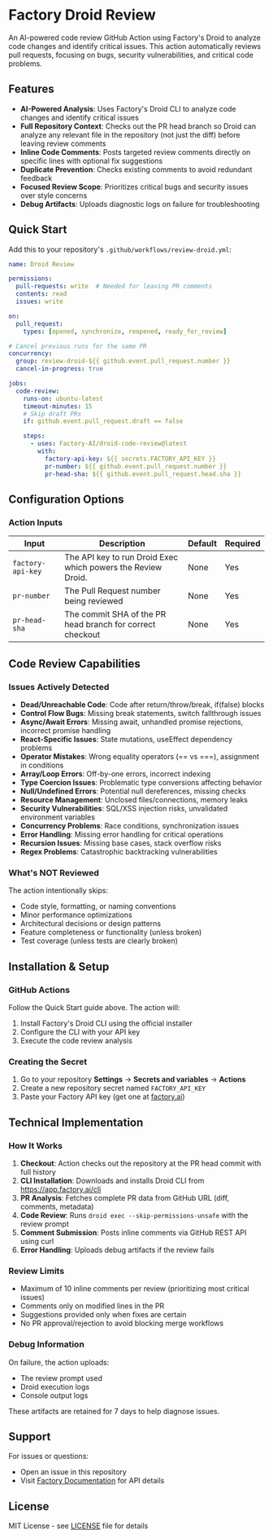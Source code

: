 # Factory Droid Review

An AI-powered code review GitHub Action using Factory's Droid to analyze code changes and identify critical issues. This action automatically reviews pull requests, focusing on bugs, security vulnerabilities, and critical code problems.

## Features

- **AI-Powered Analysis**: Uses Factory's Droid CLI to analyze code changes and identify critical issues
- **Full Repository Context**: Checks out the PR head branch so Droid can analyze any relevant file in the repository (not just the diff) before leaving review comments
- **Inline Code Comments**: Posts targeted review comments directly on specific lines with optional fix suggestions
- **Duplicate Prevention**: Checks existing comments to avoid redundant feedback
- **Focused Review Scope**: Prioritizes critical bugs and security issues over style concerns
- **Debug Artifacts**: Uploads diagnostic logs on failure for troubleshooting

## Quick Start

Add this to your repository's `.github/workflows/review-droid.yml`:

```yaml
name: Droid Review

permissions:
  pull-requests: write  # Needed for leaving PR comments
  contents: read
  issues: write

on:
  pull_request:
    types: [opened, synchronize, reopened, ready_for_review]

# Cancel previous runs for the same PR
concurrency:
  group: review-droid-${{ github.event.pull_request.number }}
  cancel-in-progress: true

jobs:
  code-review:
    runs-on: ubuntu-latest
    timeout-minutes: 15
    # Skip draft PRs
    if: github.event.pull_request.draft == false

    steps:
      - uses: Factory-AI/droid-code-review@latest
        with:
          factory-api-key: ${{ secrets.FACTORY_API_KEY }}
          pr-number: ${{ github.event.pull_request.number }}
          pr-head-sha: ${{ github.event.pull_request.head.sha }}
```

## Configuration Options

### Action Inputs

| Input | Description | Default | Required |
|-------|-------------|---------|----------|
| `factory-api-key` | The API key to run Droid Exec which powers the Review Droid. | None | Yes |
| `pr-number` | The Pull Request number being reviewed | None | Yes |
| `pr-head-sha` | The commit SHA of the PR head branch for correct checkout | None | Yes |

## Code Review Capabilities

### Issues Actively Detected

- **Dead/Unreachable Code**: Code after return/throw/break, if(false) blocks
- **Control Flow Bugs**: Missing break statements, switch fallthrough issues
- **Async/Await Errors**: Missing await, unhandled promise rejections, incorrect promise handling
- **React-Specific Issues**: State mutations, useEffect dependency problems
- **Operator Mistakes**: Wrong equality operators (== vs ===), assignment in conditions
- **Array/Loop Errors**: Off-by-one errors, incorrect indexing
- **Type Coercion Issues**: Problematic type conversions affecting behavior
- **Null/Undefined Errors**: Potential null dereferences, missing checks
- **Resource Management**: Unclosed files/connections, memory leaks
- **Security Vulnerabilities**: SQL/XSS injection risks, unvalidated environment variables
- **Concurrency Problems**: Race conditions, synchronization issues
- **Error Handling**: Missing error handling for critical operations
- **Recursion Issues**: Missing base cases, stack overflow risks
- **Regex Problems**: Catastrophic backtracking vulnerabilities

### What's NOT Reviewed

The action intentionally skips:
- Code style, formatting, or naming conventions
- Minor performance optimizations
- Architectural decisions or design patterns
- Feature completeness or functionality (unless broken)
- Test coverage (unless tests are clearly broken)

## Installation & Setup

### GitHub Actions

Follow the Quick Start guide above. The action will:
1. Install Factory's Droid CLI using the official installer
2. Configure the CLI with your API key
3. Execute the code review analysis

### Creating the Secret

1. Go to your repository **Settings** → **Secrets and variables** → **Actions**
2. Create a new repository secret named `FACTORY_API_KEY`
3. Paste your Factory API key (get one at [factory.ai](https://app.factory.ai/settings/api-keys))

## Technical Implementation

### How It Works

1. **Checkout**: Action checks out the repository at the PR head commit with full history
2. **CLI Installation**: Downloads and installs Droid CLI from https://app.factory.ai/cli
3. **PR Analysis**: Fetches complete PR data from GitHub URL (diff, comments, metadata)
4. **Code Review**: Runs `droid exec --skip-permissions-unsafe` with the review prompt
5. **Comment Submission**: Posts inline comments via GitHub REST API using curl
6. **Error Handling**: Uploads debug artifacts if the review fails

### Review Limits

- Maximum of 10 inline comments per review (prioritizing most critical issues)
- Comments only on modified lines in the PR
- Suggestions provided only when fixes are certain
- No PR approval/rejection to avoid blocking merge workflows

### Debug Information

On failure, the action uploads:
- The review prompt used
- Droid execution logs
- Console output logs

These artifacts are retained for 7 days to help diagnose issues.

## Support

For issues or questions:
- Open an issue in this repository
- Visit [Factory Documentation](https://docs.factory.ai) for API details

## License

MIT License - see [LICENSE](LICENSE) file for details
